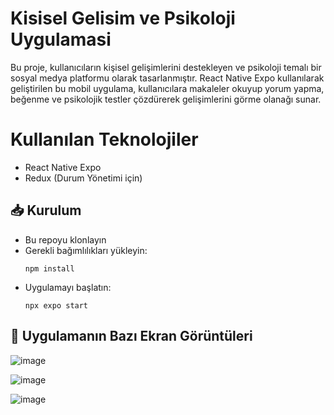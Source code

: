 # Kisisel Gelisim ve Psikoloji Uygulamasi

Bu proje, kullanıcıların kişisel gelişimlerini destekleyen ve psikoloji temalı bir sosyal medya platformu olarak tasarlanmıştır. React Native Expo kullanılarak geliştirilen bu mobil uygulama, kullanıcılara makaleler okuyup yorum yapma, beğenme ve psikolojik testler çözdürerek gelişimlerini görme olanağı sunar.

# Kullanılan Teknolojiler 
- React Native Expo
- Redux (Durum Yönetimi için)

## 📥 Kurulum
- Bu repoyu klonlayın
- Gerekli bağımlılıkları yükleyin:
    ```
    npm install
    ```
- Uygulamayı başlatın:
    ```
    npx expo start
    ```
## 📸 Uygulamanın Bazı Ekran Görüntüleri

![image](https://github.com/user-attachments/assets/69324e2d-de13-45d0-ab2d-615b74e8da6c)

![image](https://github.com/user-attachments/assets/0cdc6ebf-5ec9-4c46-b65e-c66caa2bc7ca)

![image](https://github.com/user-attachments/assets/d2281bad-d77f-41a1-97a5-077c980b8b13)
